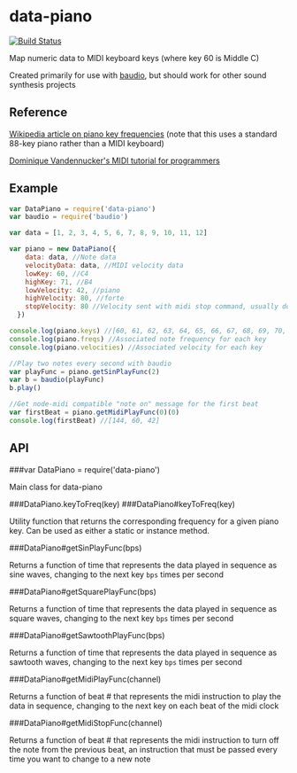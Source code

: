 data-piano
==========

[![Build Status](https://travis-ci.org/emac-utd/data-piano.png?branch=master)](https://travis-ci.org/emac-utd/data-piano)

Map numeric data to MIDI keyboard keys (where key 60 is Middle C)

Created primarily for use with [baudio](https://github.com/substack/baudio), but should work for other sound synthesis projects

Reference
---------

[Wikipedia article on piano key frequencies](https://en.wikipedia.org/wiki/Piano_key_frequencies) (note that this uses a standard 88-key piano rather than a MIDI keyboard)

[Dominique Vandennucker's MIDI tutorial for programmers](http://www.music-software-development.com/midi-tutorial.html)

Example
-------
```javascript
var DataPiano = require('data-piano')
var baudio = require('baudio')

var data = [1, 2, 3, 4, 5, 6, 7, 8, 9, 10, 11, 12]

var piano = new DataPiano({
    data: data, //Note data
    velocityData: data, //MIDI velocity data
    lowKey: 60, //C4
    highKey: 71, //B4
    lowVelocity: 42, //piano
    highVelocity: 80, //forte
    stopVelocity: 80 //Velocity sent with midi stop command, usually doesn't matter
  })

console.log(piano.keys) //[60, 61, 62, 63, 64, 65, 66, 67, 68, 69, 70, 71]
console.log(piano.freqs) //Associated note frequency for each key
console.log(piano.velocities) //Associated velocity for each key

//Play two notes every second with baudio
var playFunc = piano.getSinPlayFunc(2)
var b = baudio(playFunc)
b.play()

//Get node-midi compatible "note on" message for the first beat
var firstBeat = piano.getMidiPlayFunc(0)(0)
console.log(firstBeat) //[144, 60, 42]
```

API
---

###var DataPiano = require('data-piano')

Main class for data-piano

###DataPiano.keyToFreq(key)
###DataPiano#keyToFreq(key)

Utility function that returns the corresponding frequency for a given piano key.  Can be used as either a static or instance method.

###DataPiano#getSinPlayFunc(bps)

Returns a function of time that represents the data played in sequence as sine waves, changing to the next key `bps` times per second

###DataPiano#getSquarePlayFunc(bps)

Returns a function of time that represents the data played in sequence as square waves, changing to the next key `bps` times per second

###DataPiano#getSawtoothPlayFunc(bps)

Returns a function of time that represents the data played in sequence as sawtooth waves, changing to the next key `bps` times per second

###DataPiano#getMidiPlayFunc(channel)

Returns a function of beat # that represents the midi instruction to play the data in sequence, changing to the next key on each beat of the midi clock

###DataPiano#getMidiStopFunc(channel)

Returns a function of beat # that represents the midi instruction to turn off the note from the previous beat, an instruction that must be passed every time you want to change to a new note
